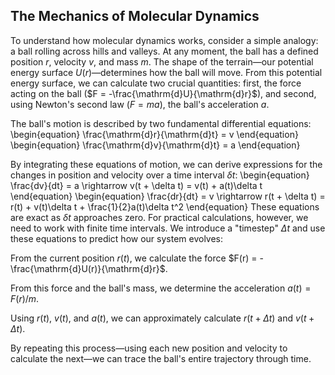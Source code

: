 ## The Mechanics of Molecular Dynamics

To understand how molecular dynamics works, consider a simple analogy: a ball rolling across hills and valleys.
At any moment, the ball has a defined position $r$, velocity $v$, and mass $m$. The shape of the terrain—our potential energy surface $U(r)$—determines how the ball will move. From this potential energy surface, we can calculate two crucial quantities: first, the force acting on the ball ($F = -\frac{\mathrm{d}U}{\mathrm{d}r}$), and second, using Newton's second law ($F = ma$), the ball's acceleration $a$.

The ball's motion is described by two fundamental differential equations:
\begin{equation}
\frac{\mathrm{d}r}{\mathrm{d}t} = v
\end{equation}
\begin{equation}
\frac{\mathrm{d}v}{\mathrm{d}t} = a
\end{equation}

By integrating these equations of motion, we can derive expressions for the changes in position and velocity over a time interval $\delta t$:
\begin{equation}
\frac{dv}{dt} = a \rightarrow v(t + \delta t) = v(t) + a(t)\delta t
\end{equation}
\begin{equation}
\frac{dr}{dt} = v \rightarrow r(t + \delta t) = r(t) + v(t)\delta t + \frac{1}{2}a(t)\delta t^2
\end{equation}
These equations are exact as $\delta t$ approaches zero. For practical calculations, however, we need to work with finite time intervals. We introduce a "timestep" $\Delta t$ and use these equations to predict how our system evolves:

From the current position $r(t)$, we calculate the force $F(r) = -\frac{\mathrm{d}U(r)}{\mathrm{d}r}$.

From this force and the ball's mass, we determine the acceleration $a(t) = F(r)/m$.

Using $r(t)$, $v(t)$, and $a(t)$, we can approximately calculate $r(t+\Delta t)$ and $v(t+\Delta t)$.

By repeating this process—using each new position and velocity to calculate the next—we can trace the ball's entire trajectory through time.
